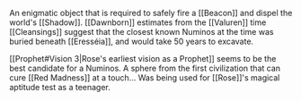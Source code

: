 An enigmatic object that is required to safely fire a [[Beacon]] and dispel the world's [[Shadow]]. [[Dawnborn]] estimates from the [[Valuren]] time [[Cleansings]] suggest that the closest known Numinos at the time was buried beneath [[Eresséia]], and would take 50 years to excavate.

[[Prophet#Vision 3|Rose's earliest vision as a Prophet]] seems to be the best candidate for a Numinos. A sphere from the first civilization that can cure [[Red Madness]] at a touch... Was being used for [[Rose]]'s magical aptitude test as a teenager.